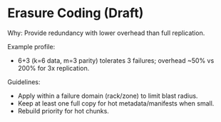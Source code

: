 # Erasure Coding (Draft)

Why: Provide redundancy with lower overhead than full replication.

Example profile:
- 6+3 (k=6 data, m=3 parity) tolerates 3 failures; overhead ~50% vs 200% for 3x replication.

Guidelines:
- Apply within a failure domain (rack/zone) to limit blast radius.
- Keep at least one full copy for hot metadata/manifests when small.
- Rebuild priority for hot chunks.

